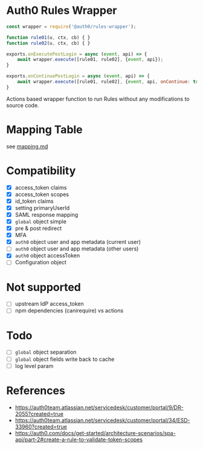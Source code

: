 # Auth0 Rules Wrapper

```js
const wrapper = require('@auth0/rules-wrapper');

function rule01(u, ctx, cb) { }
function rule02(u, ctx, cb) { }

exports.onExecutePostLogin = async (event, api) => {
    await wrapper.execute([rule01, rule02], {event, api});
}

exports.onContinuePostLogin = async (event, api) => {
    await wrapper.execute([rule01, rule02], {event, api, onContinue: true});
}
```


Actions based wrapper function to run Rules without any modifications to source code.

# Mapping Table
see [mapping.md](mapping.md)

# Compatibility
* [x] access_token claims
* [x] access_token scopes
* [x] id_token claims
* [x] setting primaryUserId
* [x] SAML response mapping
* [x] `global` object simple
* [x] pre & post redirect 
* [x] MFA
* [x] `auth0` object user and app metadata (current user)
* [ ] `auth0` object user and app metadata (other users)
* [x] `auth0` object accessToken
* [ ] Configuration object 

# Not supported 
* [ ] upstream IdP access_token
* [ ] npm dependencies (canirequire) vs actions

# Todo
* [ ] `global` object separation 
* [ ] `global` object fields write back to cache
* [ ] log level param

# References
* https://auth0team.atlassian.net/servicedesk/customer/portal/9/DR-2055?created=true
* https://auth0team.atlassian.net/servicedesk/customer/portal/34/ESD-33960?created=true
* https://auth0.com/docs/get-started/architecture-scenarios/spa-api/part-2#create-a-rule-to-validate-token-scopes